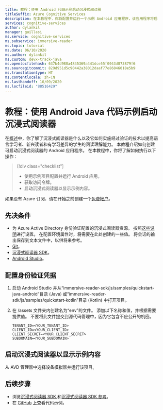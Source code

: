 ```yaml
---
title: 教程：使用 Android 代码示例启动沉浸式阅读器
titleSuffix: Azure Cognitive Services
description: 在本教程中，你将配置并运行一个示例 Android 应用程序，该应用程序将启动沉浸式阅读器。
services: cognitive-services
author: dylankil
manager: guillasi
ms.service: cognitive-services
ms.subservice: immersive-reader
ms.topic: tutorial
ms.date: 06/10/2020
ms.author: dylankil
ms.custom: devx-track-java
ms.openlocfilehash: 637b4d988a4845369a441dce55f0043d873879f6
ms.sourcegitcommit: 829d951d5c90442a38012daaf77e86046018e5b9
ms.translationtype: HT
ms.contentlocale: zh-CN
ms.lasthandoff: 10/09/2020
ms.locfileid: "88516429"
---
```

# <a name="tutorial-start-the-immersive-reader-using-the-android-java-code-sample"></a>教程：使用 Android Java 代码示例启动沉浸式阅读器

在[概述](./overview.md)中，你了解了沉浸式阅读器是什么以及它如何实施经过验证的技术以提高语言学习者、新兴读者和有学习差异的学生的阅读理解能力。 本教程介绍如何创建可启动沉浸式阅读器的 Android 应用程序。 在本教程中，你将了解如何执行以下操作：

> [!div class="checklist"]
> * 使用示例项目配置并运行 Android 应用。
> * 获取访问令牌。
> * 启动沉浸式阅读器以显示示例内容。

如果没有 Azure 订阅，请在开始之前创建一个[免费帐户](https://azure.microsoft.com/free/cognitive-services/)。

## <a name="prerequisites"></a>先决条件

* 为 Azure Active Directory 身份验证配置的沉浸式阅读器资源。 按照[这些说明](./how-to-create-immersive-reader.md)进行设置。 在配置环境属性时，将需要在此处创建的一些值。 将会话的输出保存到文本文件中，以供将来参考。
* [Git](https://git-scm.com/)。
* [沉浸式阅读器 SDK](https://github.com/microsoft/immersive-reader-sdk)。
* [Android Studio](https://developer.android.com/studio)。

## <a name="configure-authentication-credentials"></a>配置身份验证凭据

1. 启动 Android Studio 并从“immersive-reader-sdk/js/samples/quickstart-java-android”目录 (Java) 或“immersive-reader-sdk/js/samples/quickstart-kotlin”目录 (Kotlin) 中打开项目。

1. 在 /assets 文件夹内创建名为“env”的文件。 添加以下名称和值，并根据需要提供值。 不要将此文件提交到源代码管理中，因为它包含不应公开的机密。
    
    ```text
    TENANT_ID=<YOUR_TENANT_ID>
    CLIENT_ID=<YOUR_CLIENT_ID>
    CLIENT_SECRET=<YOUR_CLIENT_SECRET>
    SUBDOMAIN=<YOUR_SUBDOMAIN>
    ```

## <a name="start-the-immersive-reader-with-sample-content"></a>启动沉浸式阅读器以显示示例内容

从 AVD 管理器中选择设备模拟器并运行该项目。

## <a name="next-steps"></a>后续步骤

* 浏览[沉浸式阅读器 SDK ](https://github.com/microsoft/immersive-reader-sdk)和[沉浸式阅读器 SDK 参考](./reference.md)。
* 在 [GitHub](https://github.com/microsoft/immersive-reader-sdk/tree/master/js/samples/) 上查看代码示例。